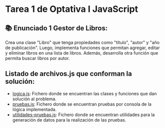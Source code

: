 # Tarea 1 de Optativa I JavaScript

## 📚 Enunciado 1 Gestor de Libros:

Crea una clase "Libro" que tenga propiedades como "título", "autor" y "año de publicación". Luego, implementa funciones que permitan agregar, editar y eliminar libros en una lista de libros. Además, desarrolla otra función que permita buscar libros por autor.

## Listado de archivos.js que conforman la solución:

- [logica.js](logica.js): Fichero donde se encuentran las clases y funciones que dan solución al problema.
- [pruebas.js](pruebas.js): Fichero donde se encuentran pruebas por consola de la lógica implementada.
- [utilidades-pruebas.js](utilidades-pruebas.js): Fichero donde se encuentran utilidades para la generación de datos para la realización de las pruebas.
